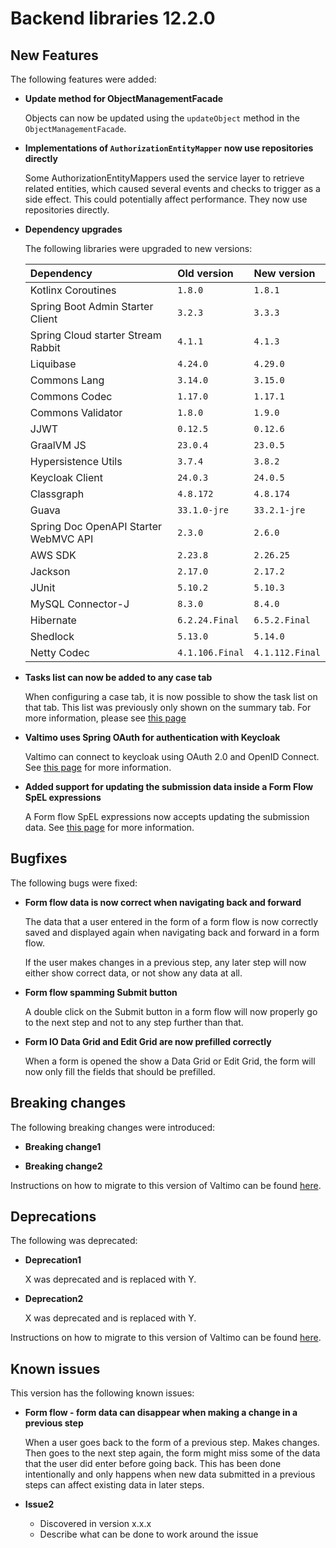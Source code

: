 # Backend libraries 12.2.0

## New Features

The following features were added:

* **Update method for ObjectManagementFacade**

  Objects can now be updated using the `updateObject` method in the `ObjectManagementFacade`.

* **Implementations of `AuthorizationEntityMapper` now use repositories directly**

  Some AuthorizationEntityMappers used the service layer to retrieve related entities,
  which caused several events and checks to trigger as a side effect.
  This could potentially affect performance. They now use repositories directly.

* **Dependency upgrades**

  The following libraries were upgraded to new versions:

  | Dependency                            | Old version     | New version     |
  |:--------------------------------------|:----------------|:----------------|
  | Kotlinx Coroutines                    | `1.8.0`         | `1.8.1`         |
  | Spring Boot Admin Starter Client      | `3.2.3`         | `3.3.3`         |
  | Spring Cloud starter Stream Rabbit    | `4.1.1`         | `4.1.3`         |
  | Liquibase                             | `4.24.0`        | `4.29.0`        |
  | Commons Lang                          | `3.14.0`        | `3.15.0`        |
  | Commons Codec                         | `1.17.0`        | `1.17.1`        |
  | Commons Validator                     | `1.8.0`         | `1.9.0`         |
  | JJWT                                  | `0.12.5`        | `0.12.6`        |
  | GraalVM JS                            | `23.0.4`        | `23.0.5`        |
  | Hypersistence Utils                   | `3.7.4`         | `3.8.2`         |
  | Keycloak Client                       | `24.0.3`        | `24.0.5`        |
  | Classgraph                            | `4.8.172`       | `4.8.174`       |
  | Guava                                 | `33.1.0-jre`    | `33.2.1-jre`    |
  | Spring Doc OpenAPI Starter WebMVC API | `2.3.0`         | `2.6.0`         |
  | AWS SDK                               | `2.23.8`        | `2.26.25`       |
  | Jackson                               | `2.17.0`        | `2.17.2`        |
  | JUnit                                 | `5.10.2`        | `5.10.3`        |
  | MySQL Connector-J                     | `8.3.0`         | `8.4.0`         |
  | Hibernate                             | `6.2.24.Final`  | `6.5.2.Final`   |
  | Shedlock                              | `5.13.0`        | `5.14.0`        |
  | Netty Codec                           | `4.1.106.Final` | `4.1.112.Final` |

* **Tasks list can now be added to any case tab**

  When configuring a case tab, it is now possible to show the task list on that tab. This list was previously only shown on the summary tab.
  For more information, please see [this page](/using-valtimo/case/case-tabs.md#example)

* **Valtimo uses Spring OAuth for authentication with Keycloak**

  Valtimo can connect to keycloak using OAuth 2.0 and OpenID Connect.
  See [this page](/using-valtimo/keycloak-iam/configuring-keycloak.md) for more information.

* **Added support for updating the submission data inside a Form Flow SpEL expressions**

  A Form flow SpEL expressions now accepts updating the submission data.
  See [this page](/using-valtimo/form-flow/create-form-flow-definition.md#expressions) for more information.

## Bugfixes

The following bugs were fixed:

* **Form flow data is now correct when navigating back and forward**

  The data that a user entered in the form of a form flow is now correctly saved and displayed again when
  navigating back and forward in a form flow.

  If the user makes changes in a previous step, any later step will now either show correct data, or not show any data
  at all.

* **Form flow spamming Submit button**

  A double click on the Submit button in a form flow will now properly go to the next step and not to any step further
  than that.

* **Form IO Data Grid and Edit Grid are now prefilled correctly**

  When a form is opened the show a Data Grid or Edit Grid, the form will now only fill the fields that should be
  prefilled.

## Breaking changes

The following breaking changes were introduced:

* **Breaking change1**

* **Breaking change2**

Instructions on how to migrate to this version of Valtimo can be found [here](migration.md).

## Deprecations

The following was deprecated:

* **Deprecation1**

  X was deprecated and is replaced with Y.

* **Deprecation2**

  X was deprecated and is replaced with Y.

Instructions on how to migrate to this version of Valtimo can be found [here](migration.md).

## Known issues

This version has the following known issues:

* **Form flow - form data can disappear when making a change in a previous step**

  When a user goes back to the form of a previous step. Makes changes. Then goes to the next step again, the form might
  miss some of the data that the user did enter before going back. This has been done intentionally and only happens
  when new data submitted in a previous steps can affect existing data in later steps.

* **Issue2**
  * Discovered in version x.x.x
  * Describe what can be done to work around the issue
